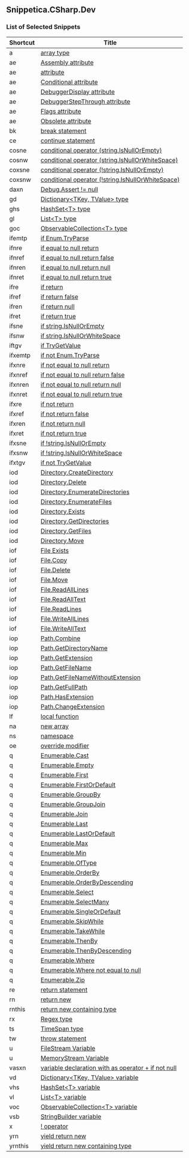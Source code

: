 ## Snippetica\.CSharp\.Dev

### List of Selected Snippets

Shortcut|Title
--------|-----
a|[array type](ArrayOfTType.snippet)
ae|[Assembly attribute](AssemblyAttribute.snippet)
ae|[attribute](Attribute.snippet)
ae|[Conditional attribute](ConditionalAttribute.snippet)
ae|[DebuggerDisplay attribute](DebuggerDisplayAttribute.snippet)
ae|[DebuggerStepThrough attribute](DebuggerStepThroughAttribute.snippet)
ae|[Flags attribute](FlagsAttribute.snippet)
ae|[Obsolete attribute](ObsoleteAttribute.snippet)
bk|[break statement](BreakStatement.snippet)
ce|[continue statement](ContinueStatement.snippet)
cosne|[conditional operator (string.IsNullOrEmpty)](ConditionalOperatorStringIsNullOrEmpty.snippet)
cosnw|[conditional operator (string.IsNullOrWhiteSpace)](ConditionalOperatorStringIsNullOrWhiteSpace.snippet)
coxsne|[conditional operator (!string.IsNullOrEmpty)](ConditionalOperatorNotStringIsNullOrEmpty.snippet)
coxsnw|[conditional operator (!string.IsNullOrWhiteSpace)](ConditionalOperatorNotStringIsNullOrWhiteSpace.snippet)
daxn|[Debug.Assert != null](DebugAssertNotNull.snippet)
gd|[Dictionary\<TKey, TValue> type](DictionaryOfTKeyTValueType.snippet)
ghs|[HashSet\<T> type](HashSetOfTType.snippet)
gl|[List\<T> type](ListOfTType.snippet)
goc|[ObservableCollection\<T> type](ObservableCollectionOfTType.snippet)
ifemtp|[if Enum.TryParse](IfEnumTryParse.snippet)
ifnre|[if equal to null return](IfEqualToNullReturn.snippet)
ifnref|[if equal to null return false](IfEqualToNullReturnFalse.snippet)
ifnren|[if equal to null return null](IfEqualToNullReturnNull.snippet)
ifnret|[if equal to null return true](IfEqualToNullReturnTrue.snippet)
ifre|[if return](IfReturn.snippet)
ifref|[if return false](IfReturnFalse.snippet)
ifren|[if return null](IfReturnNull.snippet)
ifret|[if return true](IfReturnTrue.snippet)
ifsne|[if string.IsNullOrEmpty](IfStringIsNullOrEmpty.snippet)
ifsnw|[if string.IsNullOrWhiteSpace](IfStringIsNullOrWhiteSpace.snippet)
iftgv|[if TryGetValue](IfTryGetValue.snippet)
ifxemtp|[if not Enum.TryParse](IfNotEnumTryParse.snippet)
ifxnre|[if not equal to null return](IfNotEqualToNullReturn.snippet)
ifxnref|[if not equal to null return false](IfNotEqualToNullReturnFalse.snippet)
ifxnren|[if not equal to null return null](IfNotEqualToNullReturnNull.snippet)
ifxnret|[if not equal to null return true](IfNotEqualToNullReturnTrue.snippet)
ifxre|[if not return](IfNotReturn.snippet)
ifxref|[if not return false](IfNotReturnFalse.snippet)
ifxren|[if not return null](IfNotReturnNull.snippet)
ifxret|[if not return true](IfNotReturnTrue.snippet)
ifxsne|[if !string.IsNullOrEmpty](IfNotStringIsNullOrEmpty.snippet)
ifxsnw|[if !string.IsNullOrWhiteSpace](IfNotStringIsNullOrWhiteSpace.snippet)
ifxtgv|[if not TryGetValue](IfNotTryGetValue.snippet)
iod|[Directory.CreateDirectory](DirectoryCreateDirectory.snippet)
iod|[Directory.Delete](DirectoryDelete.snippet)
iod|[Directory.EnumerateDirectories](DirectoryEnumerateDirectories.snippet)
iod|[Directory.EnumerateFiles](DirectoryEnumerateFiles.snippet)
iod|[Directory.Exists](DirectoryExists.snippet)
iod|[Directory.GetDirectories](DirectoryGetDirectories.snippet)
iod|[Directory.GetFiles](DirectoryGetFiles.snippet)
iod|[Directory.Move](DirectoryMove.snippet)
iof|[File Exists](FileExists.snippet)
iof|[File.Copy](FileCopy.snippet)
iof|[File.Delete](FileDelete.snippet)
iof|[File.Move](FileMove.snippet)
iof|[File.ReadAllLines](FileReadAllLines.snippet)
iof|[File.ReadAllText](FileReadAllText.snippet)
iof|[File.ReadLines](FileReadLines.snippet)
iof|[File.WriteAllLines](FileWriteAllLines.snippet)
iof|[File.WriteAllText](FileWriteAllText.snippet)
iop|[Path.Combine](PathCombine.snippet)
iop|[Path.GetDirectoryName](PathGetDirectoryName.snippet)
iop|[Path.GetExtension](PathGetExtension.snippet)
iop|[Path.GetFileName](PathGetFileName.snippet)
iop|[Path.GetFileNameWithoutExtension](PathGetFileNameWithoutExtension.snippet)
iop|[Path.GetFullPath](PathGetFullPath.snippet)
iop|[Path.HasExtension](PathHasExtension.snippet)
iop|[Path.ChangeExtension](PathChangeExtension.snippet)
lf|[local function](LocalFunction.snippet)
na|[new array ](NewArrayOfT.snippet)
ns|[namespace](Namespace.snippet)
oe|[override modifier](OverrideModifier.snippet)
q|[Enumerable.Cast](EnumerableCast.snippet)
q|[Enumerable.Empty](EnumerableEmpty.snippet)
q|[Enumerable.First](EnumerableFirst.snippet)
q|[Enumerable.FirstOrDefault](EnumerableFirstOrDefault.snippet)
q|[Enumerable.GroupBy](EnumerableGroupBy.snippet)
q|[Enumerable.GroupJoin](EnumerableGroupJoin.snippet)
q|[Enumerable.Join](EnumerableJoin.snippet)
q|[Enumerable.Last](EnumerableLast.snippet)
q|[Enumerable.LastOrDefault](EnumerableLastOrDefault.snippet)
q|[Enumerable.Max](EnumerableMax.snippet)
q|[Enumerable.Min](EnumerableMin.snippet)
q|[Enumerable.OfType](EnumerableOfType.snippet)
q|[Enumerable.OrderBy](EnumerableOrderBy.snippet)
q|[Enumerable.OrderByDescending](EnumerableOrderByDescending.snippet)
q|[Enumerable.Select](EnumerableSelect.snippet)
q|[Enumerable.SelectMany](EnumerableSelectMany.snippet)
q|[Enumerable.SingleOrDefault](EnumerableSingleOrDefault.snippet)
q|[Enumerable.SkipWhile](EnumerableSkipWhile.snippet)
q|[Enumerable.TakeWhile](EnumerableTakeWhile.snippet)
q|[Enumerable.ThenBy](EnumerableThenBy.snippet)
q|[Enumerable.ThenByDescending](EnumerableThenByDescending.snippet)
q|[Enumerable.Where](EnumerableWhere.snippet)
q|[Enumerable.Where not equal to null](EnumerableWhereNotNull.snippet)
q|[Enumerable.Zip](EnumerableZip.snippet)
re|[return statement](ReturnStatement.snippet)
rn|[return new](ReturnNew.snippet)
rnthis|[return new containing type](ReturnNewThis.snippet)
rx|[Regex type](Regex.snippet)
ts|[TimeSpan type](TimeSpanType.snippet)
tw|[throw statement](ThrowStatement.snippet)
u|[FileStream Variable](FileStreamVariable.snippet)
u|[MemoryStream Variable](MemoryStreamVariable.snippet)
vasxn|[variable declaration with as operator + if not null](VariableAsTIfNotNull.snippet)
vd|[Dictionary\<TKey, TValue> variable](DictionaryOfTKeyTValueVariable.snippet)
vhs|[HashSet\<T> variable](HashSetOfTVariable.snippet)
vl|[List\<T> variable](ListOfTVariable.snippet)
voc|[ObservableCollection\<T> variable](ObservableCollectionOfTVariable.snippet)
vsb|[StringBuilder variable](StringBuilderVariable.snippet)
x|[! operator](LogicalNotOperator.snippet)
yrn|[yield return new](YieldReturnNew.snippet)
yrnthis|[yield return new containing type](YieldReturnNewThis.snippet)
